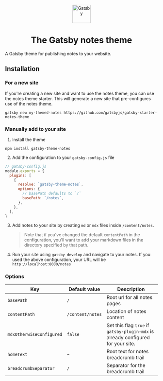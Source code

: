 <p align="center">
  <a href="https://www.gatsbyjs.org">
    <img alt="Gatsby" src="https://www.gatsbyjs.org/monogram.svg" width="60" />
  </a>
</p>
<h1 align="center">
  The Gatsby notes theme
</h1>

A Gatsby theme for publishing notes to your website.

## Installation

### For a new site

If you're creating a new site and want to use the notes theme, you can use the notes theme starter. This will generate a new site that pre-configures use of the notes theme.

```shell
gatsby new my-themed-notes https://github.com/gatsbyjs/gatsby-starter-notes-theme
```

### Manually add to your site

1. Install the theme

```shell
npm install gatsby-theme-notes
```

2. Add the configuration to your `gatsby-config.js` file

```js
// gatsby-config.js
module.exports = {
  plugins: [
    {
      resolve: `gatsby-theme-notes`,
      options: {
        // basePath defaults to `/`
        basePath: `/notes`,
      },
    },
  ],
}
```

3. Add notes to your site by creating `md` or `mdx` files inside `/content/notes`.

   > Note that if you've changed the default `contentPath` in the configuration, you'll want to add your markdown files in the directory specified by that path.

4. Run your site using `gatsby develop` and navigate to your notes. If you used the above configuration, your URL will be `http://localhost:8000/notes`

### Options

| Key                      | Default value    | Description                                                                      |
| ------------------------ | ---------------- | -------------------------------------------------------------------------------- |
| `basePath`               | `/`              | Root url for all notes pages                                                     |
| `contentPath`            | `/content/notes` | Location of notes content                                                        |
| `mdxOtherwiseConfigured` | `false`          | Set this flag `true` if `gatsby-plugin-mdx` is already configured for your site. |
| `homeText`               | `~`              | Root text for notes breadcrumb trail                                             |
| `breadcrumbSeparator`    | `/`              | Separator for the breadcrumb trail                                               |
